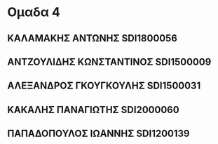 # Ομαδα 4
## ΚΑΛΑΜΑΚΗΣ ΑΝΤΩΝΗΣ          SDI1800056
## ΑΝΤΖΟΥΛΙΔΗΣ ΚΩΝΣΤΑΝΤΙΝΟΣ   SDI1500009
## ΑΛΕΞΑΝΔΡΟΣ ΓΚΟΥΓΚΟΥΛΗΣ     SDI1500031
## ΚΑΚΑΛΗΣ ΠΑΝΑΓΙΩΤΗΣ         SDI2000060
## ΠΑΠΑΔΟΠΟΥΛΟΣ ΙΩΑΝΝΗΣ       SDI1200139
